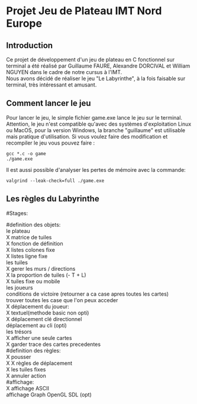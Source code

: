 # Projet Jeu de Plateau IMT Nord Europe
## Introduction
Ce projet de développement d'un jeu de plateau en C fonctionnel sur terminal a été réalisé par Guillaume FAURE, Alexandre DORCIVAL et William NGUYEN dans le cadre de notre cursus à l'IMT.<br>
Nous avons décidé de réaliser le jeu "Le Labyrinthe", à la fois faisable sur terminal, très intéressant et amusant.
## Comment lancer le jeu
Pour lancer le jeu, le simple fichier game.exe lance le jeu sur le terminal. Attention, le jeu n'est compatible qu'avec des systèmes d'exploitation Linux ou MacOS, pour la version Windows, la branche "guillaume" est utilisable mais pratique d'utilisation.
Si vous voulez faire des modification et recompiler le jeu vous pouvez faire :
```
gcc *.c -o game
./game.exe
```
Il est aussi possible d'analyser les pertes de mémoire avec la commande:
```
valgrind --leak-check=full ./game.exe
```
## Les règles du Labyrinthe


#Stages: 

#definition des objets:<br>
  le plateau<br>
    X matrice de tuiles<br>
    X fonction de définition<br>
    X listes colones fixe <br>
    X listes ligne fixe<br>
  les tuiles<br>
    X gerer les murs / directions<br>
    X la proportion de tuiles (- T + L)<br>
    X tuiles fixe ou mobile<br>
  les joueurs<br>
    conditions de victoire (retourner a ca case apres toutes les cartes)<br>
    trouver toutes les case que l'on peux acceder<br>
    X déplacement du joueur:<br>
        X textuel(methode basic non opti)<br>
        X déplacement clé directionnel<br>
        déplacement au cli (opti)<br>
  les trésors<br>
    X afficher une seule cartes<br>
    X garder trace des cartes precedentes<br>
#definition des règles:<br>
 X pousser<br>X
 X règles de déplacement<br>
     X les tuiles fixes<br>X
      annuler action<br>
 #affichage:<br>
    X affichage ASCII<br>
    affichage Graph OpenGL SDL (opt)<br>
    
